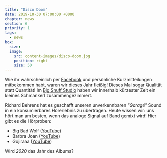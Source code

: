 ```yaml
---
title: "Disco Doom"
date: 2019-10-30 07:00:00 +0000
chapter: news
section: 6
priority: 1
tags:
  - news
box:
  size:
  image:
    src: content-images/disco-doom.jpg
    position: right
    size: 50
---
```

Wie ihr wahrscheinlich per [Facebook](https://www.facebook.com/deafflow) und persönliche Kurzmitteilungen mitbekommen habt, waren wir dieses Jahr fleißig!
Dieses Mal sogar Qualität statt Quantität!
Im [Big Snuff Studio](https://www.bigsnuffstudio.com/) haben wir innerhalb kürzester Zeit ein kleines Schmankerl zusammengezimmert.

Richard Behrens hat es geschafft unseren unverkennbaren _"Garagé"_ Sound in ein konsumierbares Hörerlebnis zu übertragen.
Heute wissen wir: uns hört man am besten, wenn das analoge Signal auf Band gemixt wird! Hier gibt es die Hörproben:

* Big Bad Wolf ([YouTube](https://www.youtube.com/watch?v=ET_fiMwics0))
* Barbra Joan ([YouTube](https://www.youtube.com/watch?v=xgEBHVtst3o))
* Gojiraaa ([YouTube](https://www.youtube.com/watch?v=UkK5kNEj020))

Wird *2020* das Jahr des Albums?
